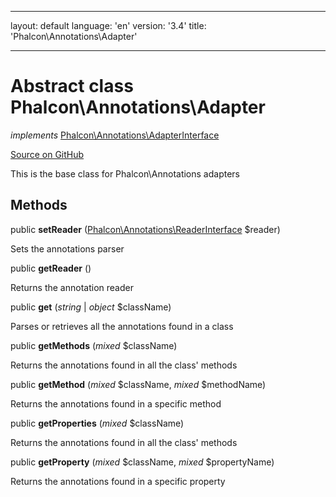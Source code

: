 * * *

layout: default language: 'en' version: '3.4' title: 'Phalcon\Annotations\Adapter'

* * *

# Abstract class **Phalcon\Annotations\Adapter**

*implements* [Phalcon\Annotations\AdapterInterface](/3.4/en/api/Phalcon_Annotations_AdapterInterface)

<a href="https://github.com/phalcon/cphalcon/tree/v3.4.0/phalcon/annotations/adapter.zep" class="btn btn-default btn-sm">Source on GitHub</a>

This is the base class for Phalcon\Annotations adapters

## Methods

public **setReader** ([Phalcon\Annotations\ReaderInterface](/3.4/en/api/Phalcon_Annotations_ReaderInterface) $reader)

Sets the annotations parser

public **getReader** ()

Returns the annotation reader

public **get** (*string* | *object* $className)

Parses or retrieves all the annotations found in a class

public **getMethods** (*mixed* $className)

Returns the annotations found in all the class' methods

public **getMethod** (*mixed* $className, *mixed* $methodName)

Returns the annotations found in a specific method

public **getProperties** (*mixed* $className)

Returns the annotations found in all the class' methods

public **getProperty** (*mixed* $className, *mixed* $propertyName)

Returns the annotations found in a specific property